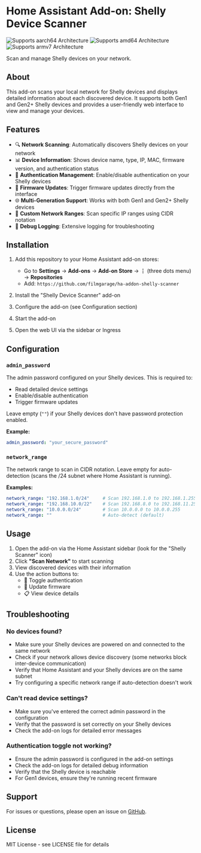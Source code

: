 # Home Assistant Add-on: Shelly Device Scanner

![Supports aarch64 Architecture][aarch64-shield]
![Supports amd64 Architecture][amd64-shield]
![Supports armv7 Architecture][armv7-shield]

Scan and manage Shelly devices on your network.

## About

This add-on scans your local network for Shelly devices and displays detailed information about each discovered device. It supports both Gen1 and Gen2+ Shelly devices and provides a user-friendly web interface to view and manage your devices.

## Features

- 🔍 **Network Scanning**: Automatically discovers Shelly devices on your network
- 📊 **Device Information**: Shows device name, type, IP, MAC, firmware version, and authentication status
- 🔐 **Authentication Management**: Enable/disable authentication on your Shelly devices
- 🔄 **Firmware Updates**: Trigger firmware updates directly from the interface
- 🌐 **Multi-Generation Support**: Works with both Gen1 and Gen2+ Shelly devices
- 🎯 **Custom Network Ranges**: Scan specific IP ranges using CIDR notation
- 🐛 **Debug Logging**: Extensive logging for troubleshooting

## Installation

1. Add this repository to your Home Assistant add-on stores:
   - Go to **Settings** → **Add-ons** → **Add-on Store** → **⋮** (three dots menu) → **Repositories**
   - Add: `https://github.com/filmgarage/ha-addon-shelly-scanner`

2. Install the "Shelly Device Scanner" add-on

3. Configure the add-on (see Configuration section)

4. Start the add-on

5. Open the web UI via the sidebar or Ingress

## Configuration

### `admin_password`

The admin password configured on your Shelly devices. This is required to:
- Read detailed device settings
- Enable/disable authentication
- Trigger firmware updates

Leave empty (`""`) if your Shelly devices don't have password protection enabled.

**Example:**
```yaml
admin_password: "your_secure_password"
```

### `network_range`

The network range to scan in CIDR notation. Leave empty for auto-detection (scans the /24 subnet where Home Assistant is running).

**Examples:**
```yaml
network_range: "192.168.1.0/24"     # Scan 192.168.1.0 to 192.168.1.255
network_range: "192.168.10.0/22"    # Scan 192.168.8.0 to 192.168.11.255
network_range: "10.0.0.0/24"        # Scan 10.0.0.0 to 10.0.0.255
network_range: ""                   # Auto-detect (default)
```

## Usage

1. Open the add-on via the Home Assistant sidebar (look for the "Shelly Scanner" icon)
2. Click **"Scan Network"** to start scanning
3. View discovered devices with their information
4. Use the action buttons to:
   - 🔐 Toggle authentication
   - 🔄 Update firmware
   - 📋 View device details

## Troubleshooting

### No devices found?

- Make sure your Shelly devices are powered on and connected to the same network
- Check if your network allows device discovery (some networks block inter-device communication)
- Verify that Home Assistant and your Shelly devices are on the same subnet
- Try configuring a specific network range if auto-detection doesn't work

### Can't read device settings?

- Make sure you've entered the correct admin password in the configuration
- Verify that the password is set correctly on your Shelly devices
- Check the add-on logs for detailed error messages

### Authentication toggle not working?

- Ensure the admin password is configured in the add-on settings
- Check the add-on logs for detailed debug information
- Verify that the Shelly device is reachable
- For Gen1 devices, ensure they're running recent firmware

## Support

For issues or questions, please open an issue on [GitHub](https://github.com/filmgarage/ha-addon-shelly-scanner/issues).

## License

MIT License - see LICENSE file for details

[aarch64-shield]: https://img.shields.io/badge/aarch64-yes-green.svg
[amd64-shield]: https://img.shields.io/badge/amd64-yes-green.svg
[armv7-shield]: https://img.shields.io/badge/armv7-yes-green.svg
